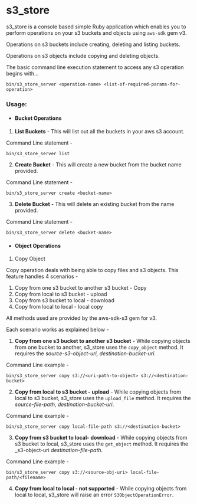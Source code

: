 # s3_store
s3_store is a console based simple Ruby application which enables you to perform operations on your s3 buckets and objects using `aws-sdk` gem v3.

Operations on s3 buckets include creating, deleting and listing buckets.

Operations on s3 objects include copying and deleting objects.

The basic command line execution statement to access any s3 operation begins with...

```
bin/s3_store_server <operation-name> <list-of-required-params-for-operation>
```

### Usage:

* #### Bucket Operations

1. **List Buckets** - This will list out all the buckets in your aws s3 account. 

Command Line statement - 
```
bin/s3_store_server list
```

2. **Create Bucket** - This will create a new bucket from the bucket name provided.

Command Line statement - 
```
bin/s3_store_server create <bucket-name>
```

3. **Delete Bucket** - This will delete an existing bucket from the name provided.

Command Line statement - 
```
bin/s3_store_server delete <bucket-name>
```

* #### Object Operations

1. Copy Object

Copy operation deals with being able to copy files and s3 objects. 
This feature handles 4 scenarios - 

1. Copy from one s3 bucket to another s3 bucket - Copy
2. Copy from local to s3 bucket - upload
3. Copy from s3 bucket to local - download
4. Copy from local to local - local copy

All methods used are provided by the aws-sdk-s3 gem for v3.

Each scenario works as explained below - 

1. **Copy from one s3 bucket to another s3 bucket** - While copying objects from one bucket to another, s3_store uses the `copy_object` method. It requires the _source-s3-object-uri, destination-bucket-uri_.

Command Line example - 
```
bin/s3_store_server copy s3://<uri-path-to-object> s3://<destination-bucket>
```

2. **Copy from local to s3 bucket - upload** - While copying objects from local to s3 bucket, s3_store uses the `upload_file` method. It requires the _source-file-path, destination-bucket-uri_.

Command Line example - 
```
bin/s3_store_server copy local-file-path s3://<destination-bucket>
```

3. **Copy from s3 bucket to local- download** - While copying objects from s3 bucket to local, s3_store uses the `get_object` method. It requires the _s3-object-uri _destination-file-path_.

Command Line example - 
```
bin/s3_store_server copy s3://<source-obj-uri> local-file-path/<filename>
```

4. **Copy from local to local - not supported** - While copying objects from local to local, s3_store will raise an error `S3ObjectOperationError`. 
